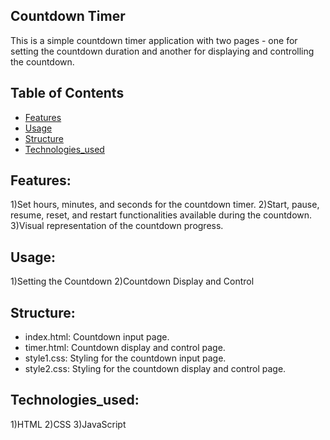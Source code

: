 
## Countdown Timer 
This is a simple countdown timer application with two pages - one for setting the countdown duration and another for displaying and controlling the countdown.

## Table of Contents
- [Features](#Features)
- [Usage](#usage)
- [Structure](Structure)
- [Technologies_used](Technologies_used)

## Features:
1)Set hours, minutes, and seconds for the countdown timer.
2)Start, pause, resume, reset, and restart functionalities available during the countdown.
3)Visual representation of the countdown progress.

## Usage:
1)Setting the Countdown
2)Countdown Display and Control

## Structure:
- index.html: Countdown input page.
- timer.html: Countdown display and control page.
- style1.css: Styling for the countdown input page.
- style2.css: Styling for the countdown display and control page.


## Technologies_used:
1)HTML
2)CSS
3)JavaScript
